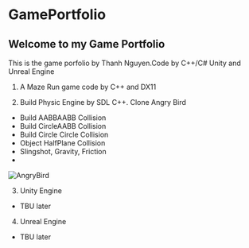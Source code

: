 # GamePortfolio
## Welcome to my Game Portfolio

This is the game porfolio by Thanh Nguyen.Code by C++/C# Unity and Unreal Engine
1. A Maze Run game code by C++ and DX11

2. Build Physic Engine by SDL C++. Clone Angry Bird
- Build AABBAABB Collision
- Build CircleAABB Collision
- Build Circle Circle Collision
- Object HalfPlane Collision
- Slingshot, Gravity, Friction 
- 
![AngryBird](https://user-images.githubusercontent.com/53711944/226696637-7b32dc7a-26e2-4e75-9a57-1712911429e2.png)


3. Unity Engine 
- TBU later
4. Unreal Engine  
- TBU later
